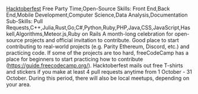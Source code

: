 
[Hacktoberfest](https://hacktoberfest.digitalocean.com/)
Free Party Time,Open-Source
Skills: Front End,Back End,Mobile Development,Computer Science,Data Analysis,Documentation
Sub-Skills: Pull Requests,C++,Julia,Rust,Go,C#,Python,Ruby,PHP,Java,CSS,JavaScript,Haskell,Algorithms,Meteor.js,Ruby on Rails
A month-long celebration for open-source projects and official invitation to contribute. Good place to start contributing to real-world projects (e.g. Parity Ethereum, Discord, etc.) and practicing code. If some of the projects are too hard, freeCodeCamp has a place for beginners to start practicing how to contribute (https://guide.freecodecamp.org/). Hacktoberfest mails out free T-shirts and stickers if you make at least 4 pull requests anytime from 1 October - 31 October. During this period, there will also be local meetups, depending on your area.
